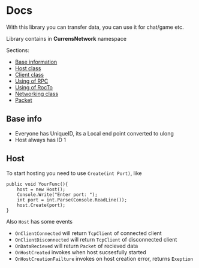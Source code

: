 <h1>Docs</h1>
With this library you can transfer data, you can use it for chat/game etc.
<p>Library contains in <strong>CurrensNetwork</strong> namespace</p>
<p>Sections:</p>
<ul>
  <li><a href="BaseSection">Base information</a></li>
  <li><a href="HostSection">Host class</a></li>
  <li><a href="ClientSection">Client class</a></li>
  <li><a href="HostSection">Using of RPC</a></li>
  <li><a href="HostSection">Using of RocTo</a></li>
  <li><a href="HostSection">Networking class</a></li>
  <li><a href="HostSection">Packet</a></li>
</ul>
<div class="main" id="BaseSection">
  <h2>Base info</h2>
  <ul>
  <li>Everyone has UniqueID, its a Local end point converted to ulong</li>
  <li>Host always has ID 1</li>
</ul>

</div>
<div class="main" id="HostSection">
  <h2>Host</h2>
  <p>To start hosting you need to use <code>Create(int Port)</code>, like</p>

    public void YourFunc(){
        host = new Host();
        Console.Write("Enter port: ");
        int port = int.Parse(Console.ReadLine());
        host.Create(port);
    }
<p>Also <code>Host</code> has some events</p>
<ul>
    <li><code>OnClientConnected</code> will return <code>TcpClient</code> of connected client</li>
    <li><code>OnClientDisconnected</code> will return <code>TcpClient</code> of disconnected client</li>
    <li><code>OnDataRecieved</code> will return <code>Packet</code> of recieved data</li>
    <li><code>OnHostCreated</code> invokes when host sucsesfully started</li>
    <li><code>OnHostCreationFailture</code> invokes on host creation error, returns <code>Exeption</code></li>
</ul>
</div>
